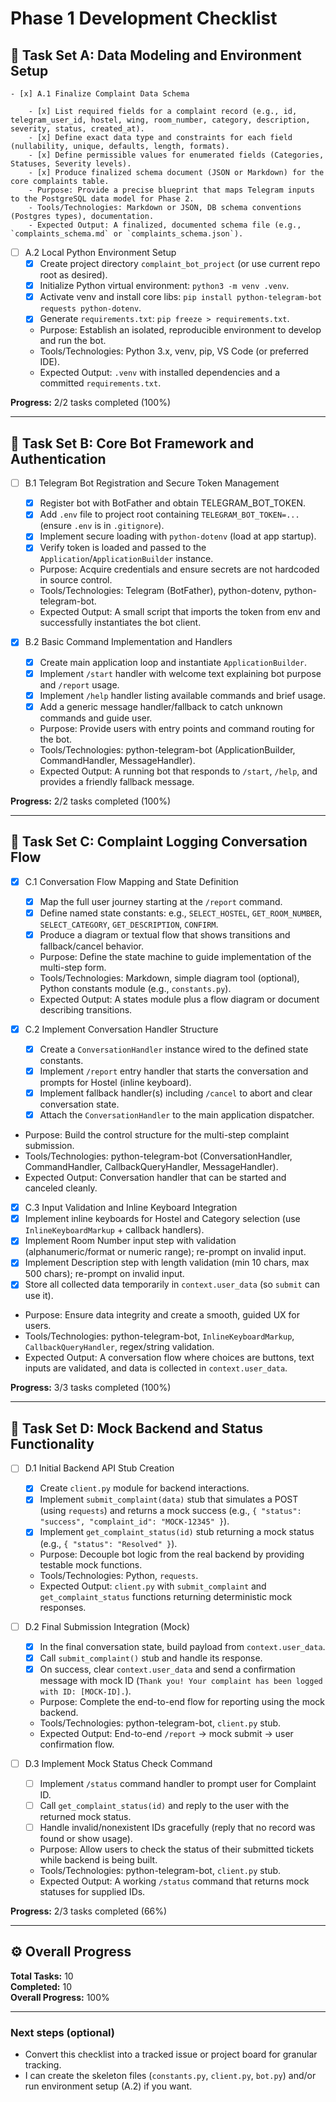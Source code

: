 # Phase 1 Development Checklist

## 🧩 Task Set A: Data Modeling and Environment Setup

    - [x] A.1 Finalize Complaint Data Schema

        - [x] List required fields for a complaint record (e.g., id, telegram_user_id, hostel, wing, room_number, category, description, severity, status, created_at).
        - [x] Define exact data type and constraints for each field (nullability, unique, defaults, length, formats).
        - [x] Define permissible values for enumerated fields (Categories, Statuses, Severity levels).
        - [x] Produce finalized schema document (JSON or Markdown) for the core complaints table.
        - Purpose: Provide a precise blueprint that maps Telegram inputs to the PostgreSQL data model for Phase 2.
        - Tools/Technologies: Markdown or JSON, DB schema conventions (Postgres types), documentation.
        - Expected Output: A finalized, documented schema file (e.g., `complaints_schema.md` or `complaints_schema.json`).

-   [ ] A.2 Local Python Environment Setup
    -   [x] Create project directory `complaint_bot_project` (or use current repo root as desired).
    -   [x] Initialize Python virtual environment: `python3 -m venv .venv`.
    -   [x] Activate venv and install core libs: `pip install python-telegram-bot requests python-dotenv`.
    -   [x] Generate `requirements.txt`: `pip freeze > requirements.txt`.
    -   Purpose: Establish an isolated, reproducible environment to develop and run the bot.
    -   Tools/Technologies: Python 3.x, venv, pip, VS Code (or preferred IDE).
    -   Expected Output: `.venv` with installed dependencies and a committed `requirements.txt`.

**Progress:** 2/2 tasks completed (100%)

---

## 🧩 Task Set B: Core Bot Framework and Authentication

-   [ ] B.1 Telegram Bot Registration and Secure Token Management

    -   [x] Register bot with BotFather and obtain TELEGRAM_BOT_TOKEN.
    -   [x] Add `.env` file to project root containing `TELEGRAM_BOT_TOKEN=...` (ensure `.env` is in `.gitignore`).
    -   [x] Implement secure loading with `python-dotenv` (load at app startup).
    -   [x] Verify token is loaded and passed to the `Application`/`ApplicationBuilder` instance.
    -   Purpose: Acquire credentials and ensure secrets are not hardcoded in source control.
    -   Tools/Technologies: Telegram (BotFather), python-dotenv, python-telegram-bot.
    -   Expected Output: A small script that imports the token from env and successfully instantiates the bot client.

-   [x] B.2 Basic Command Implementation and Handlers
    -   [x] Create main application loop and instantiate `ApplicationBuilder`.
    -   [x] Implement `/start` handler with welcome text explaining bot purpose and `/report` usage.
    -   [x] Implement `/help` handler listing available commands and brief usage.
    -   [x] Add a generic message handler/fallback to catch unknown commands and guide user.
    -   Purpose: Provide users with entry points and command routing for the bot.
    -   Tools/Technologies: python-telegram-bot (ApplicationBuilder, CommandHandler, MessageHandler).
    -   Expected Output: A running bot that responds to `/start`, `/help`, and provides a friendly fallback message.

**Progress:** 2/2 tasks completed (100%)

---

## 🧩 Task Set C: Complaint Logging Conversation Flow

-   [x] C.1 Conversation Flow Mapping and State Definition

    -   [x] Map the full user journey starting at the `/report` command.
    -   [x] Define named state constants: e.g., `SELECT_HOSTEL`, `GET_ROOM_NUMBER`, `SELECT_CATEGORY`, `GET_DESCRIPTION`, `CONFIRM`.
    -   [x] Produce a diagram or textual flow that shows transitions and fallback/cancel behavior.
    -   Purpose: Define the state machine to guide implementation of the multi-step form.
    -   Tools/Technologies: Markdown, simple diagram tool (optional), Python constants module (e.g., `constants.py`).
    -   Expected Output: A states module plus a flow diagram or document describing transitions.

-   [x] C.2 Implement Conversation Handler Structure

    -   [x] Create a `ConversationHandler` instance wired to the defined state constants.
    -   [x] Implement `/report` entry handler that starts the conversation and prompts for Hostel (inline keyboard).
    -   [x] Implement fallback handler(s) including `/cancel` to abort and clear conversation state.
    -   [x] Attach the `ConversationHandler` to the main application dispatcher.

-   Purpose: Build the control structure for the multi-step complaint submission.
-   Tools/Technologies: python-telegram-bot (ConversationHandler, CommandHandler, CallbackQueryHandler, MessageHandler).
-   Expected Output: Conversation handler that can be started and canceled cleanly.

-   [x] C.3 Input Validation and Inline Keyboard Integration
-   [x] Implement inline keyboards for Hostel and Category selection (use `InlineKeyboardMarkup` + callback handlers).
-   [x] Implement Room Number input step with validation (alphanumeric/format or numeric range); re-prompt on invalid input.
-   [x] Implement Description step with length validation (min 10 chars, max 500 chars); re-prompt on invalid input.
-   [x] Store all collected data temporarily in `context.user_data` (so `submit` can use it).
-   Purpose: Ensure data integrity and create a smooth, guided UX for users.
-   Tools/Technologies: python-telegram-bot, `InlineKeyboardMarkup`, `CallbackQueryHandler`, regex/string validation.
-   Expected Output: A conversation flow where choices are buttons, text inputs are validated, and data is collected in `context.user_data`.

**Progress:** 3/3 tasks completed (100%)

---

## 🧩 Task Set D: Mock Backend and Status Functionality

-   [ ] D.1 Initial Backend API Stub Creation

    -   [x] Create `client.py` module for backend interactions.
    -   [x] Implement `submit_complaint(data)` stub that simulates a POST (using `requests`) and returns a mock success (e.g., `{ "status": "success", "complaint_id": "MOCK-12345" }`).
    -   [x] Implement `get_complaint_status(id)` stub returning a mock status (e.g., `{ "status": "Resolved" }`).
    -   Purpose: Decouple bot logic from the real backend by providing testable mock functions.
    -   Tools/Technologies: Python, `requests`.
    -   Expected Output: `client.py` with `submit_complaint` and `get_complaint_status` functions returning deterministic mock responses.

-   [ ] D.2 Final Submission Integration (Mock)

    -   [x] In the final conversation state, build payload from `context.user_data`.
    -   [x] Call `submit_complaint()` stub and handle its response.
    -   [x] On success, clear `context.user_data` and send a confirmation message with mock ID (`Thank you! Your complaint has been logged with ID: [MOCK-ID].`).
    -   Purpose: Complete the end-to-end flow for reporting using the mock backend.
    -   Tools/Technologies: python-telegram-bot, `client.py` stub.
    -   Expected Output: End-to-end `/report` → mock submit → user confirmation flow.

-   [ ] D.3 Implement Mock Status Check Command
    -   [ ] Implement `/status` command handler to prompt user for Complaint ID.
    -   [ ] Call `get_complaint_status(id)` and reply to the user with the returned mock status.
    -   [ ] Handle invalid/nonexistent IDs gracefully (reply that no record was found or show usage).
    -   Purpose: Allow users to check the status of their submitted tickets while backend is being built.
    -   Tools/Technologies: python-telegram-bot, `client.py` stub.
    -   Expected Output: A working `/status` command that returns mock statuses for supplied IDs.

**Progress:** 2/3 tasks completed (66%)

---

## ⚙️ Overall Progress

**Total Tasks:** 10  
**Completed:** 10  
**Overall Progress:** 100%

---

### Next steps (optional)

-   Convert this checklist into a tracked issue or project board for granular tracking.
-   I can create the skeleton files (`constants.py`, `client.py`, `bot.py`) and/or run environment setup (A.2) if you want.
